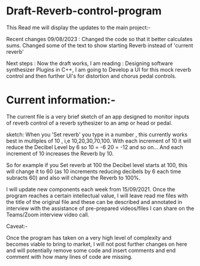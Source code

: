 # Draft-Reverb-control-program

This Read me will display the updates to the main project:-


Recent changes 09/08/2023 :  Changed the code so that it better calculates sums.  Changed some of the text to show starting Reverb instead of 'current reverb'

Next steps : Now the draft works, I am reading : Designing software synthesizer Plugins in C++, I am going to Develop a UI for this mock reverb control and then
further UI's for  distortion and chorus pedal controls.



# Current information:-

The current file is a very brief sketch of an app designed to monitor inputs of reverb control of a reverb sythesizer to an amp or head or pedal.

sketch:  When you 'Set reverb'  you type in a number   , this currently works best in multiples of 10 , i,e  10,20,30,70,100.
With each increment of 10 it will reduce the Decibel Level by 6 so 10 = -6  20 = -12 and so on...  And each increment of 10 increases the Reverb by 10.

So for example if you Set reverb at 100  the Decibel level starts at 100, this will change it to 60 (as 10 increments reducing decibels by 6 each time subracts 60)
and also will change the Reverb to 100%.

I will update new components each week from 15/09/2021.   Once the program reaches a certain intellectual value, I will leave read me files with the title of the original file and these can be described and annotated in interview with the assistance of pre-prepared videos/files I can share on the Teams/Zoom interview video call.

Caveat:-

Once the program has taken on a very high level of complexity and becomes viable to bring to market, I will not post further changes on here and will potentially remove some code and insert comments and end comment with how many lines of code are missing.
